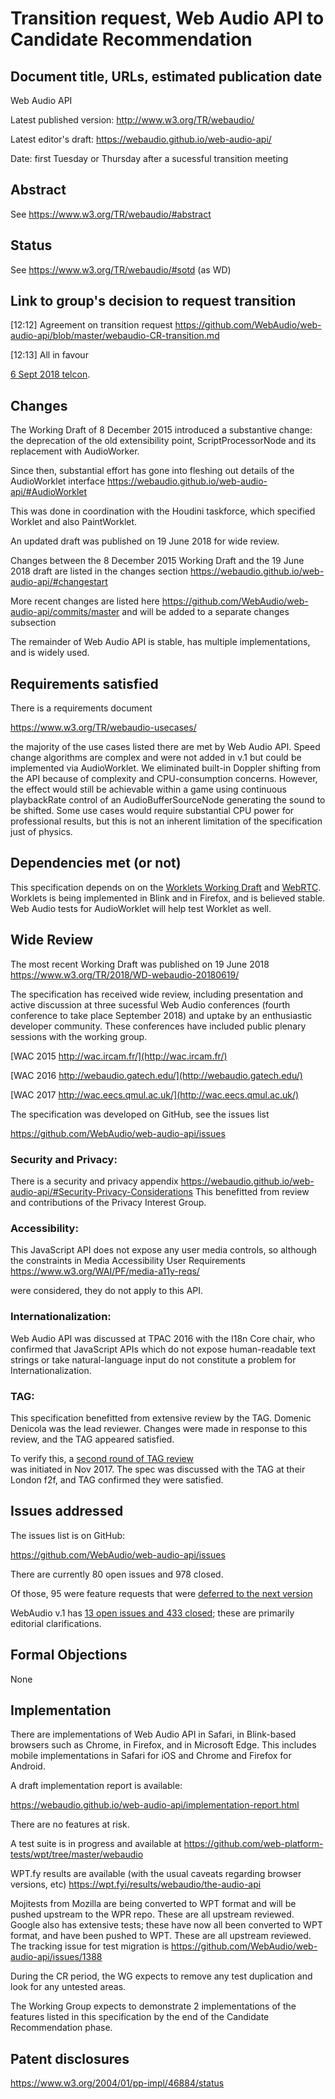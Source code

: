 # Transition request, Web Audio API to Candidate Recommendation

## Document title, URLs, estimated publication date

Web Audio API

Latest published version:
   http://www.w3.org/TR/webaudio/
   
Latest editor's draft:
   https://webaudio.github.io/web-audio-api/
   
Date:
  first Tuesday or Thursday after a sucessful transition meeting

## Abstract

See https://www.w3.org/TR/webaudio/#abstract

## Status

See https://www.w3.org/TR/webaudio/#sotd (as WD)

## Link to group's decision to request transition

[12:12] <mdjp> Agreement on transition request https://github.com/WebAudio/web-audio-api/blob/master/webaudio-CR-transition.md

[12:13] <mdjp> All in favour
   
[6 Sept 2018 telcon](https://www.w3.org/2018/09/06-audio-irc#T16-13-12-53).


## Changes

The Working Draft of 8 December 2015 introduced a substantive 
change: the deprecation of the old extensibility point, ScriptProcessorNode and its replacement 
with AudioWorker.

Since then, substantial effort has gone into fleshing out details of the AudioWorklet interface
https://webaudio.github.io/web-audio-api/#AudioWorklet

This was done in coordination with the Houdini taskforce, which specified Worklet and also PaintWorklet.

An updated draft was published on 19 June 2018 for wide review.

Changes between the 8 December 2015 Working Draft and the 19 June 2018 draft are listed in the changes section
https://webaudio.github.io/web-audio-api/#changestart

More recent changes are listed here
https://github.com/WebAudio/web-audio-api/commits/master
and will be added to a separate changes subsection

The remainder of Web Audio API is stable, has multiple implementations, and is widely used.

## Requirements satisfied
There is a requirements document

https://www.w3.org/TR/webaudio-usecases/

the majority of the use cases listed there are met by Web Audio API. Speed change algorithms are complex and were not added in v.1 but could be implemented via AudioWorklet. We eliminated built-in Doppler shifting from the API because of complexity and CPU-consumption concerns. However, the effect would still be achievable within a game using continuous playbackRate control of an AudioBufferSourceNode generating the sound to be shifted. Some use cases would require substantial CPU power for professional results, but this is not an inherent limitation of the specification just of physics.

## Dependencies met (or not)

This specification depends on on the [Worklets Working Draft](https://www.w3.org/TR/worklets-1/) and [WebRTC](https://www.w3.org/TR/webrtc/). 
Worklets is being implemented in Blink and in Firefox, and is believed stable. 
Web Audio tests for AudioWorklet will help test Worklet as well.

## Wide Review

The most recent Working Draft was published on 19 June 2018
https://www.w3.org/TR/2018/WD-webaudio-20180619/

The specification has received wide review, including presentation and active discussion 
at three sucessful Web Audio conferences (fourth conference to take place September 2018)
and uptake by an enthusiastic developer community. 
These conferences have included public plenary sessions with the working group. 

[WAC 2015 http://wac.ircam.fr/](http://wac.ircam.fr/)

[WAC 2016 http://webaudio.gatech.edu/](http://webaudio.gatech.edu/)

[WAC 2017 http://wac.eecs.qmul.ac.uk/](http://wac.eecs.qmul.ac.uk/)



The specification was developed on GitHub, see the issues list

https://github.com/WebAudio/web-audio-api/issues


### Security and Privacy:

There is a security and privacy appendix
  https://webaudio.github.io/web-audio-api/#Security-Privacy-Considerations
This benefitted from review and contributions of the Privacy Interest Group.
  
### Accessibility:

This JavaScript API does not expose any user media controls, so although the constraints in Media Accessibility User Requirements
https://www.w3.org/WAI/PF/media-a11y-reqs/

were considered, they do not apply to this API.

### Internationalization:

Web Audio API was discussed at TPAC 2016 with the I18n Core chair, who confirmed that JavaScript APIs 
which do not expose human-readable text strings or take natural-language input do not constitute 
a problem for Internationalization.

### TAG:

This specification benefitted from extensive review by the TAG. Domenic Denicola was the lead 
reviewer. Changes were made in response to this review, and the TAG appeared satisfied.

To verify this, a [second round of TAG review](https://github.com/w3ctag/design-reviews/issues/212)  
was initiated in Nov 2017. The spec was discussed with the TAG at their London f2f, and TAG confirmed they were satisfied.

## Issues addressed

The issues list is on GitHub:

https://github.com/WebAudio/web-audio-api/issues

There are currently 80 open issues and 978 closed. 

Of those, 95 were feature requests that were [deferred to the next version](https://github.com/WebAudio/web-audio-api/milestone/2)

WebAudio v.1 has [13 open issues and 433 closed](https://github.com/WebAudio/web-audio-api/milestone/1); these are primarily editorial clarifications.

## Formal Objections

None

## Implementation

There are implementations of Web Audio API in Safari, in Blink-based browsers such as Chrome, in 
Firefox, and in Microsoft Edge. This includes mobile implementations in Safari for iOS and 
Chrome and Firefox for Android.

A draft implementation report is available:

https://webaudio.github.io/web-audio-api/implementation-report.html

There are no features at risk.

A test suite is in progress and available at
 https://github.com/web-platform-tests/wpt/tree/master/webaudio
 
WPT.fy results are available (with the usual caveats regarding browser versions, etc)
  https://wpt.fyi/results/webaudio/the-audio-api

Mojitests from Mozilla are being converted to WPT format and will be pushed upstream to the WPR repo. These are all upstream reviewed.
Google also has extensive tests; these have now all been converted to WPT format, and have been pushed to WPT. These are all upstream reviewed. The tracking issue for test migration is 
https://github.com/WebAudio/web-audio-api/issues/1388

During the CR period, the WG expects to remove any test duplication and look for any untested areas.

The Working Group expects to demonstrate 2 implementations of the
features listed in this specification by the end of the Candidate
Recommendation phase.

## Patent disclosures

https://www.w3.org/2004/01/pp-impl/46884/status


